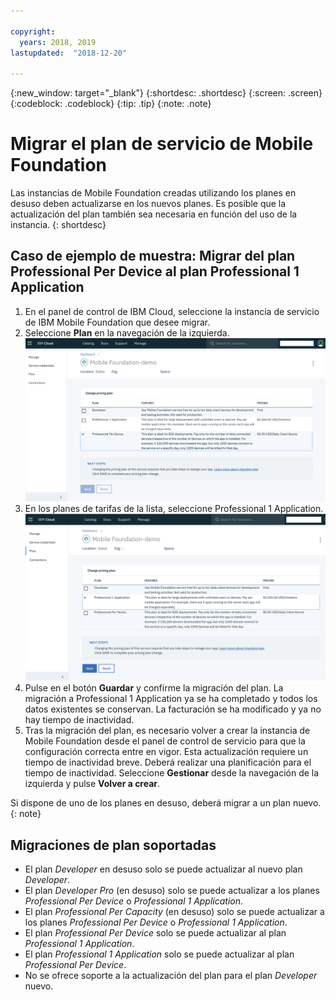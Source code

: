 ```yaml
---

copyright:
  years: 2018, 2019
lastupdated:  "2018-12-20"

---
```


{:new_window: target="_blank"}
{:shortdesc: .shortdesc}
{:screen:  .screen}
{:codeblock:  .codeblock}
{:tip: .tip}
{:note: .note}

# Migrar el plan de servicio de Mobile Foundation

Las instancias de Mobile Foundation creadas utilizando los planes en desuso deben actualizarse en los nuevos planes. Es posible que la actualización del plan también sea necesaria en función del uso de la instancia.
{: shortdesc}

## Caso de ejemplo de muestra: Migrar del plan Professional Per Device al plan Professional 1 Application

1. En el panel de control de IBM Cloud, seleccione la instancia de servicio de IBM Mobile Foundation que desee migrar.
2. Seleccione **Plan** en la navegación de la izquierda.
   ![plan de Mobile Foundation existente](images/existing-plan.png)
3. En los planes de tarifas de la lista, seleccione Professional 1 Application.
![Plan de Mobile Foundation nuevo](images/new-plan.png)
4. Pulse en el botón **Guardar** y confirme la migración del plan.
     La migración a Professional 1 Application ya se ha completado y todos los datos existentes se conservan. La facturación se ha modificado y ya no hay tiempo de inactividad.
5. Tras la migración del plan, es necesario volver a crear la instancia de Mobile Foundation desde el panel de control de servicio para que la configuración correcta entre en vigor. Esta actualización requiere un tiempo de inactividad breve. Deberá realizar una planificación para el tiempo de inactividad. Seleccione **Gestionar** desde la navegación de la izquierda y pulse **Volver a crear**.

Si dispone de uno de los planes en desuso, deberá migrar a un plan nuevo.
{: note}

## Migraciones de plan soportadas

* El plan *Developer* en desuso solo se puede actualizar al nuevo plan *Developer*.
* El plan *Developer Pro* (en desuso) solo se puede actualizar a los planes *Professional Per Device* o *Professional 1 Application*.
* El plan *Professional Per Capacity* (en desuso) solo se puede actualizar a los planes *Professional Per Device* o *Professional 1 Application*.
* El plan *Professional Per Device* solo se puede actualizar al plan *Professional 1 Application*.
* El plan *Professional 1 Application* solo se puede actualizar al plan *Professional Per Device*.
* No se ofrece soporte a la actualización del plan para el plan *Developer* nuevo.
